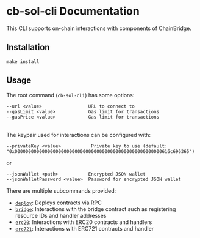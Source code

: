 # cb-sol-cli Documentation

This CLI supports on-chain interactions with components of ChainBridge.

## Installation 

`make install`

## Usage 

The root command (`cb-sol-cli`) has some options:
```
--url <value>                 URL to connect to
--gasLimit <value>            Gas limit for transactions 
--gasPrice <value>            Gas limit for transactions 
```
\
The keypair used for interactions can be configured with:
```
--privateKey <value>           Private key to use (default: "0x000000000000000000000000000000000000000000000000000000616c696365")
```
or
```
--jsonWallet <path>           Encrypted JSON wallet
--jsonWalletPassword <value>  Password for encrypted JSON wallet
```

There are multiple subcommands provided:

- [`deploy`](./deploy.md): Deploys contracts via RPC
- [`bridge`](./bridge.md): Interactions with the bridge contract such as registering resource IDs and handler addresses
- [`erc20`](./erc20.md): Interactions with ERC20 contracts and handlers
- [`erc721`](./erc721.md): Interactions with ERC721 contracts and handler


